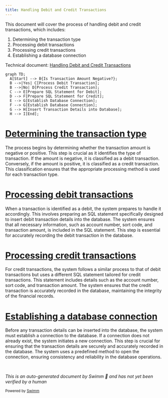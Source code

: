 ```yaml
---
title: Handling Debit and Credit Transactions
---
```

This document will cover the process of handling debit and credit transactions, which includes:

1. Determining the transaction type
2. Processing debit transactions
3. Processing credit transactions
4. Establishing a database connection

Technical document: <SwmLink doc-title="Handling Debit and Credit Transactions">[Handling Debit and Credit Transactions](/.swm/handling-debit-and-credit-transactions.7z83mwhf.sw.md)</SwmLink>

```mermaid
graph TD;
  A[Start] --> B{Is Transaction Amount Negative?};
  B -->|Yes| C[Process Debit Transaction];
  B -->|No| D[Process Credit Transaction];
  C --> E[Prepare SQL Statement for Debit];
  D --> F[Prepare SQL Statement for Credit];
  E --> G[Establish Database Connection];
  F --> G[Establish Database Connection];
  G --> H[Insert Transaction Details into Database];
  H --> I[End];
```

# [Determining the transaction type](https://app.swimm.io/repos/Z2l0aHViJTNBJTNBY2ljcy1iYW5raW5nLXNhbXBsZS1hcHBsaWNhdGlvbi1jYnNhLUlCTS1EZW1vLUdQVCUzQSUzQVN3aW1tLURlbW8=/docs/7z83mwhf#the-flow-starts-by-checking-if-the-transaction-amount-is-negative)

The process begins by determining whether the transaction amount is negative or positive. This step is crucial as it identifies the type of transaction. If the amount is negative, it is classified as a debit transaction. Conversely, if the amount is positive, it is classified as a credit transaction. This classification ensures that the appropriate processing method is used for each transaction type.

# [Processing debit transactions](https://app.swimm.io/repos/Z2l0aHViJTNBJTNBY2ljcy1iYW5raW5nLXNhbXBsZS1hcHBsaWNhdGlvbi1jYnNhLUlCTS1EZW1vLUdQVCUzQSUzQVN3aW1tLURlbW8=/docs/7z83mwhf#if-it-is-the-transaction-is-identified-as-a-debit-and-processed-using-the-debit-handling-method)

When a transaction is identified as a debit, the system prepares to handle it accordingly. This involves preparing an SQL statement specifically designed to insert debit transaction details into the database. The system ensures that all necessary information, such as account number, sort code, and transaction amount, is included in the SQL statement. This step is essential for accurately recording the debit transaction in the database.

# [Processing credit transactions](https://app.swimm.io/repos/Z2l0aHViJTNBJTNBY2ljcy1iYW5raW5nLXNhbXBsZS1hcHBsaWNhdGlvbi1jYnNhLUlCTS1EZW1vLUdQVCUzQSUzQVN3aW1tLURlbW8=/docs/7z83mwhf#if-the-amount-is-positive-it-is-identified-as-a-credit-and-processed-using-the-credit-handling-method)

For credit transactions, the system follows a similar process to that of debit transactions but uses a different SQL statement tailored for credit transactions. This statement includes details such as the account number, sort code, and transaction amount. The system ensures that the credit transaction is accurately recorded in the database, maintaining the integrity of the financial records.

# [Establishing a database connection](https://app.swimm.io/repos/Z2l0aHViJTNBJTNBY2ljcy1iYW5raW5nLXNhbXBsZS1hcHBsaWNhdGlvbi1jYnNhLUlCTS1EZW1vLUdQVCUzQSUzQVN3aW1tLURlbW8=/docs/7z83mwhf#both-methods-involve-preparing-an-sql-statement-to-insert-the-transaction-details-into-the-database-and-establishing-a-connection-to-the-database-if-one-does-not-already-exist)

Before any transaction details can be inserted into the database, the system must establish a connection to the database. If a connection does not already exist, the system initiates a new connection. This step is crucial for ensuring that the transaction details are securely and accurately recorded in the database. The system uses a predefined method to open the connection, ensuring consistency and reliability in the database operations.

&nbsp;

*This is an auto-generated document by Swimm 🌊 and has not yet been verified by a human*

<SwmMeta version="3.0.0" repo-id="Z2l0aHViJTNBJTNBY2ljcy1iYW5raW5nLXNhbXBsZS1hcHBsaWNhdGlvbi1jYnNhLUlCTS1EZW1vLUdQVCUzQSUzQVN3aW1tLURlbW8=" repo-name="cics-banking-sample-application-cbsa-IBM-Demo-GPT"><sup>Powered by [Swimm](/)</sup></SwmMeta>
